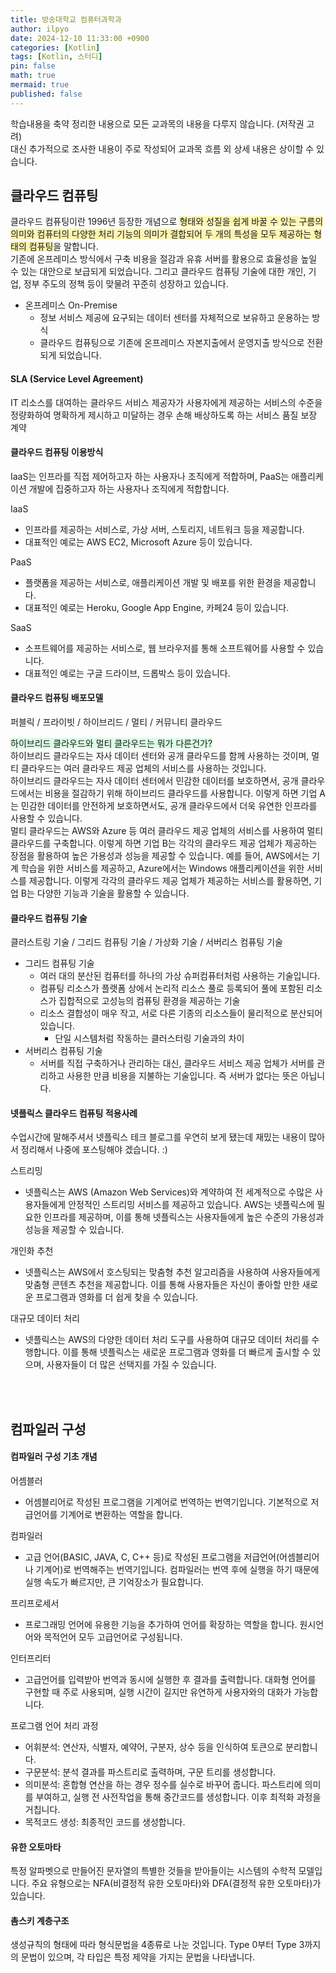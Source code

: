 ```yaml
---
title: 방송대학교 컴퓨터과학과
author: ilpyo
date: 2024-12-10 11:33:00 +0900
categories: [Kotlin]
tags: [Kotlin, 스터디]
pin: false
math: true
mermaid: true
published: false
---
```


학습내용을 축약 정리한 내용으로 모든 교과목의 내용을 다루지 않습니다. (저작권 고려)  
대신 추가적으로 조사한 내용이 주로 작성되어 교과목 흐름 외 상세 내용은 상이할 수 있습니다.

## 클라우드 컴퓨팅
클라우드 컴퓨팅이란 1996년 등장한 개념으로 <span style="background-color:#fff5b1">형태와 성질을 쉽게 바꿀 수 있는 구름의 의미와 컴퓨터의 다양한 처리 기능의 의미가 결합되어 두 개의 특성을 모두 제공하는 형태의 컴퓨팅</span>을 말합니다.  
기존에 온프레미스 방식에서 구축 비용을 절감과 유휴 서버를 활용으로 효율성을 높일 수 있는 대안으로 보급되게 되었습니다. 그리고 클라우드 컴퓨팅 기술에 대한 개인, 기업, 정부 주도의 정책 등이 맞물려 꾸준히 성장하고 있습니다.
+ 온프레미스 On-Premise
  + 정보 서비스 제공에 요구되는 데이터 센터를 자체적으로 보유하고 운용하는 방식
  + 클라우드 컴퓨팅으로 기존에 온프레미스 자본지출에서 운영지출 방식으로 전환되게 되었습니다.

#### SLA (Service Level Agreement)
IT 리소스를 대여하는 클라우드 서비스 제공자가 사용자에게 제공하는 서비스의 수준을 정량화하여 명확하게 제시하고 미달하는 경우 손해 배상하도록 하는 서비스 품질 보장 계약

#### 클라우드 컴퓨팅 이용방식
IaaS는 인프라를 직접 제어하고자 하는 사용자나 조직에게 적합하며, PaaS는 애플리케이션 개발에 집중하고자 하는 사용자나 조직에게 적합합니다.

IaaS 
+ 인프라를 제공하는 서비스로, 가상 서버, 스토리지, 네트워크 등을 제공합니다. 
+ 대표적인 예로는 AWS EC2, Microsoft Azure 등이 있습니다.

PaaS 
+ 플랫폼을 제공하는 서비스로, 애플리케이션 개발 및 배포를 위한 환경을 제공합니다. 
+ 대표적인 예로는 Heroku, Google App Engine, 카페24 등이 있습니다.

SaaS 
+ 소프트웨어를 제공하는 서비스로, 웹 브라우저를 통해 소프트웨어를 사용할 수 있습니다. 
+ 대표적인 예로는 구글 드라이브, 드롭박스 등이 있습니다.

#### 클라우드 컴퓨팅 배포모델
퍼블릭 / 프라이빗 / 하이브리드 / 멀티 / 커뮤니티 클라우드  

<span style="background-color:#DCFFE4">하이브리드 클라우드와 멀티 클라우드는 뭐가 다른건가?</span>  
하이브리드 클라우드는 자사 데이터 센터와 공개 클라우드를 함께 사용하는 것이며, 멀티 클라우드는 여러 클라우드 제공 업체의 서비스를 사용하는 것입니다.  
하이브리드 클라우드는 자사 데이터 센터에서 민감한 데이터를 보호하면서, 공개 클라우드에서는 비용을 절감하기 위해 하이브리드 클라우드를 사용합니다. 이렇게 하면 기업 A는 민감한 데이터를 안전하게 보호하면서도, 공개 클라우드에서 더욱 유연한 인프라를 사용할 수 있습니다.  
멀티 클라우드는 AWS와 Azure 등 여러 클라우드 제공 업체의 서비스를 사용하여 멀티 클라우드를 구축합니다. 이렇게 하면 기업 B는 각각의 클라우드 제공 업체가 제공하는 장점을 활용하여 높은 가용성과 성능을 제공할 수 있습니다. 
예를 들어, AWS에서는 기계 학습을 위한 서비스를 제공하고, Azure에서는 Windows 애플리케이션을 위한 서비스를 제공합니다. 
이렇게 각각의 클라우드 제공 업체가 제공하는 서비스를 활용하면, 기업 B는 다양한 기능과 기술을 활용할 수 있습니다.

#### 클라우드 컴퓨팅 기술
클러스트링 기술 / 그리드 컴퓨팅 기술 / 가상화 기술 / 서버리스 컴퓨팅 기술
+ 그리드 컴퓨팅 기술  
  + 여러 대의 분산된 컴퓨터를 하나의 가상 슈퍼컴퓨터처럼 사용하는 기술입니다.
  + 컴퓨팅 리소스가 플랫폼 상에서 논리적 리소스 풀로 등록되어 풀에 포함된 리소스가 집합적으로 고성능의 컴퓨팅 환경을 제공하는 기술
  + 리소스 결합성이 매우 작고, 서로 다른 기종의 리소스들이 물리적으로 분산되어 있습니다.
    + 단일 시스템처럼 작동하는 클러스터링 기술과의 차이
+ 서버리스 컴퓨팅 기술
  + 서버를 직접 구축하거나 관리하는 대신, 클라우드 서비스 제공 업체가 서버를 관리하고 사용한 만큼 비용을 지불하는 기술입니다. 즉 서버가 없다는 뜻은 아닙니다.

#### 넷플릭스 클라우드 컴퓨팅 적용사례
수업시간에 말해주셔서 넷플릭스 테크 블로그를 우연히 보게 됐는데 재밌는 내용이 많아서 정리해서 나중에 포스팅해야 겠습니다. :) 

스트리밍
+ 넷플릭스는 AWS (Amazon Web Services)와 계약하여 전 세계적으로 수많은 사용자들에게 안정적인 스트리밍 서비스를 제공하고 있습니다. AWS는 넷플릭스에 필요한 인프라를 제공하며, 이를 통해 넷플릭스는 사용자들에게 높은 수준의 가용성과 성능을 제공할 수 있습니다.

개인화 추천
+ 넷플릭스는 AWS에서 호스팅되는 맞춤형 추천 알고리즘을 사용하여 사용자들에게 맞춤형 콘텐츠 추천을 제공합니다. 이를 통해 사용자들은 자신이 좋아할 만한 새로운 프로그램과 영화를 더 쉽게 찾을 수 있습니다.

대규모 데이터 처리
+ 넷플릭스는 AWS의 다양한 데이터 처리 도구를 사용하여 대규모 데이터 처리를 수행합니다. 이를 통해 넷플릭스는 새로운 프로그램과 영화를 더 빠르게 출시할 수 있으며, 사용자들이 더 많은 선택지를 가질 수 있습니다.

<br><br>

## 컴파일러 구성
#### 컴파일러 구성 기초 개념
어셈블러
+ 어셈블리어로 작성된 프로그램을 기계어로 번역하는 번역기입니다. 기본적으로 저급언어를 기계어로 변환하는 역할을 합니다.

컴파일러
+ 고급 언어(BASIC, JAVA, C, C++ 등)로 작성된 프로그램을 저급언어(어셈블리어나 기계어)로 번역해주는 번역기입니다. 컴파일러는 번역 후에 실행을 하기 때문에 실행 속도가 빠르지만, 큰 기억장소가 필요합니다.

프리프로세서
+ 프로그래밍 언어에 유용한 기능을 추가하여 언어를 확장하는 역할을 합니다. 원시언어와 목적언어 모두 고급언어로 구성됩니다.

인터프리터
+ 고급언어를 입력받아 번역과 동시에 실행한 후 결과를 출력합니다. 대화형 언어를 구현할 때 주로 사용되며, 실행 시간이 길지만 유연하게 사용자와의 대화가 가능합니다.

프로그램 언어 처리 과정
+ 어휘분석: 연산자, 식별자, 예약어, 구분자, 상수 등을 인식하여 토큰으로 분리합니다. 
+ 구문분석: 분석 결과를 파스트리로 출력하며, 구문 트리를 생성합니다. 
+ 의미분석: 혼합형 연산을 하는 경우 정수를 실수로 바꾸어 줍니다. 파스트리에 의미를 부여하고, 실행 전 사전작업을 통해 중간코드를 생성합니다. 이후 최적화 과정을 거칩니다. 
+ 목적코드 생성: 최종적인 코드를 생성합니다.

#### 유한 오토마타
특정 알파벳으로 만들어진 문자열의 특별한 것들을 받아들이는 시스템의 수학적 모델입니다. 주요 유형으로는 NFA(비결정적 유한 오토마타)와 DFA(결정적 유한 오토마타)가 있습니다.

#### 촘스키 계층구조
생성규칙의 형태에 따라 형식문법을 4종류로 나눈 것입니다. Type 0부터 Type 3까지의 문법이 있으며, 각 타입은 특정 제약을 가지는 문법을 나타냅니다.

  
